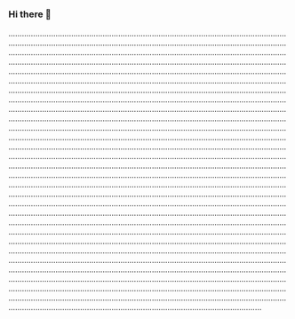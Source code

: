 ### Hi there 👋

.............................................................................................................................................................................................................................................................................................................................................................................................................................................................................................................................................................................................................................................................................................................................................................................................................................................................................................................................................................................................................................................................................................................................................................................................................................................................................................................................................................................................................................................................................................................................................................................................................................................................................................................................................................................................................................................................................................................................................................................................................................................................................................................................................................................................................................................................................................................................................................................................................................................................................................................................................................................................................................................................................................................................................................................................................................................................................................................................................................................................................................................................................................................................................................................................................................................................................................................................................................................................................................................................................................................................................................................................................................................................................................................................................................................................................................................................